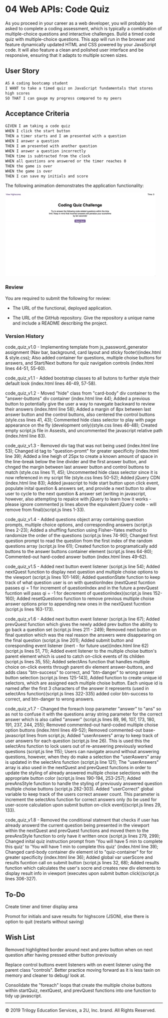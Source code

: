 # 04 Web APIs: Code Quiz

As you proceed in your career as a web developer, you will probably be asked to complete a coding assessment, which is typically a combination of multiple-choice questions and interactive challenges. Build a timed code quiz with multiple-choice questions. This app will run in the browser and feature dynamically updated HTML and CSS powered by your JavaScript code. It will also feature a clean and polished user interface and be responsive, ensuring that it adapts to multiple screen sizes.

## User Story

```
AS A coding bootcamp student
I WANT to take a timed quiz on JavaScript fundamentals that stores high scores
SO THAT I can gauge my progress compared to my peers
```

## Acceptance Criteria

```
GIVEN I am taking a code quiz
WHEN I click the start button
THEN a timer starts and I am presented with a question
WHEN I answer a question
THEN I am presented with another question
WHEN I answer a question incorrectly
THEN time is subtracted from the clock
WHEN all questions are answered or the timer reaches 0
THEN the game is over
WHEN the game is over
THEN I can save my initials and score
```

The following animation demonstrates the application functionality:

![code quiz](./Assets/04-web-apis-homework-demo.gif)

### Review

You are required to submit the following for review:

* The URL of the functional, deployed application.

* The URL of the GitHub repository. Give the repository a unique name and include a README describing the project.

### Version History

code_quiz_v1.0 - Implementing template from js_password_generator assignment (Nav bar, background, card layout and sticky footer)(index.html & style.css); Also added container for questions, multiple choise buttons for answers, and Start/Next buttons for quiz navigation controls (index.html lines 44-51, 55-60). 

code_quiz_v1.1 - Added bootstrap classes to all butons to further style their default look (index.html lines 46-49, 57-58).

code_quiz_v1.2 - Moved "hide" class from "card-body" div container to the "answer-buttons" div container (index.html line 44); Added a previous button to potentially give the user a way to navegate backward to review their answers (index.html line 58); Added a margin of 8px between last answer button and the control buttons, also centered the control buttons (style.css lines 41, 43); Commented hide class selector to play with page appearance on the fly (development only)(style.css lines 46-48); Created empty script.js file in Assests, and uncommented the javascript relative path (index.html line 83).

code_quiz_v1.3 - Removed div tag that was not being used (index.html line 53); Changed id tag to "question-promt" for greater specificity (index.html line 39); Added a line heigh of 25px to create a known amount of space in the line-break below the line divider and the first answer button, and chnged the margin between last answer button and control buttons to match (style.css lines 11, 45); Uncommented hide class selector since it is now referenced in my script file (style.css lines 50-52); Added jQuery CDN (index.html line 83); Added javascript to hide start button upon click event, populate inital question & answers set, and provide a next button to allow user to cycle to the next question & answer set (writing in javascript, however, also attempting to repalce with jQuery to learn how it works - please ignore commented js lines above the equivalent jQuery code - will remove from final)(script.js lines 1-33).

code_quiz_v1.4 - Added questions object array containing question prompts, multiple choice options, and corresponding answers (script.js lines 2-23); Added a shuffling function using Fisher–Yates method to randomize the order of the questions (script.js lines 74-90); Changed first question prompt to read the question from the first index of the random questions array (script.js line 61); Created function to programatically add buttons to the answer buttons container element (script.js lines 64-80); Commented-out hard-coded answer button (index.html lines 49-62).

code_quiz_v1.5 - Added next button event listener (script.js line 54); Added nextQuest function to display next question and multiple choise options to the viewport (script.js lines 101-149); Added questionState function to keep track of what question user is on with questionIndex (nextQuest fucntion passes qi = 1 for increment of questionIndex and in the future a prevQuest fucntion will pass qi = -1 for decrement of questionIndex)(script.js lines 152-160); Added resetQuestions function to remove previous multiple choise answer options prior to appending new ones in the nextQuest fucntion (script.js lines 163-173).

code_quiz_v1.6 - Added next button event listener (script.js line 67); Added prevQuest function which gives the newly added prev button the ability to go back a question set (script.js lines 211 - 249); Removed next button on final question which was the real reason the answers were disappearing on the final question (script.js line 201); Added submit button and coresponding event listener (inert - for future use)(index.html line 62)(script.js lines 51, 71); Added event listener to the multiple choise button's parent element which is used to catch on-click events of its childen (script.js lines 35, 55); Added selectAns function that handles multiple choice on-click events through parent div element answer-buttons, and adds class "btn-success" to correct, and "btn-danger" to wrong answer button selection (script.js lines 125-143), Added function to create unique id selectors, which are assigned each multiple choise button. Each unique id is named after the first 3 characters of the answer it represents (used in selectAns function)(script.js lines 322-335) added color btn-success to correct, and btn-danger to wrong answers.

code_quiz_v1.7 - Changed the foreach loop parameter "answer" to "ans" so as not to confuse it with the questions array string parameter for the correct answer which is also called "answer" (script.js lines 89, 96, 107, 173, 180, 191, 237, 244, 255); Removed commented-out hard-coded multiple choise option buttons (index.html lines 49-52); Removed commented-out base-javascript lines from script.js; Added "userAnswers" array to keep track of user answers for each question (script.js line 26). This is used this the selectAns function to lock users out of re-answering previously worked questions (script.js line 115); Users can navigate around without answering questions, however, when they do make a selection the "userAswers" array is updated in the selectAns function (script.js line 121); The "userAnswers" array is also used in the nextQuest and prevQuest functions in order to update the styling of already answered multiple choise selections with the appropriate button color (script.js lines 190-194, 253-257); Added prevAnsStyle function to handle the styling of previously answered question multiple choise buttons (script.js 282-303). Added "userCorrect" global variable to keep track of the users correct answer count. This parameter is increment the selectAns function for correct answers only (to be used for user-score calculation upon submit button on-click event)(script.js lines 29, 133).

code_quiz_v1.8 - Removed the conditional statment that checks if user has already answerd the current question being presented in the viewport within the nextQuest and prevQuest functions and moved them to the prevAnsStyle function to only have it written once (script.js lines 279, 299); Changed inital quiz instruction prompt from 'You will have 5 min to complete this quiz' to 'You will have 1 min to complete this quiz' (index.html line 39); Changed card-body container div element id to "quiz-container" for for greater specificity (index.html line 36); Added global var userScore and results fucntion call on submit button (script.js lines 32, 68); Added results function which calculates the user's socre and creates new div elements to display result info in viewport (executes upon submit button click)(script.js lines 306-327).

## To-Do

Create timer and timer display area

Promot for initials and save results for highscore (JSON), else there is option to quit (restarts without saving) 

## Wish List

Removed highlighted border around next and prev button when on next question after having pressed either button previously

Replace control buttons event listeners with on event listener using the parent class "controls". Better practice moving forward as it is less taxin on memory and cleaner to debug/ look at.

Consolidate the "foreach" loops that create the multiple choise buttons within startQuiz, nextQuest, and prevQuest functions into one function to tidy up javascript. 

- - -
© 2019 Trilogy Education Services, a 2U, Inc. brand. All Rights Reserved.
